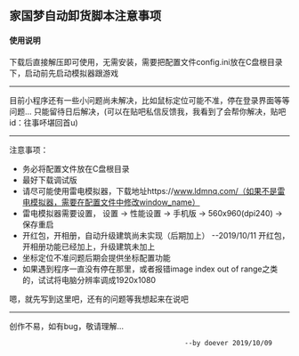 ## 家国梦自动卸货脚本注意事项
#### 使用说明
下载后直接解压即可使用，无需安装，需要把配置文件config.ini放在C盘根目录下，启动前先启动模拟器跟游戏

***
目前小程序还有一些小问题尚未解决，比如鼠标定位可能不准，停在登录界面等等问题...
只能留待日后解决，(可以在贴吧私信反馈我，我看到了会帮你解决，贴吧id：往事吥堪回首u)
***
注意事项：
 * 务必将配置文件放在C盘根目录
 * 最好下载调试版
 * 请尽可能使用雷电模拟器，下载地址https://www.ldmnq.com/（如果不是雷电模拟器，需要在配置文件中修改window_name）
 * 雷电模拟器需要设置， 设置 -> 性能设置 -> 手机版 -> 560x960(dpi240) ->保存重启
 * 开红包，开相册，自动升级建筑尚未实现（后期加上） --2019/10/11 开红包，开相册功能已经加上，升级建筑未加上
* 坐标定位不准问题后期会提供坐标配置功能
* 如果遇到程序一直没有停在那里，或者报错image index out of range之类的，试试将电脑分辨率调成1920x1080


嗯，就先写到这里吧，还有的问题等我想起来在说吧
***
创作不易，如有bug，敬请理解...

                                                --by doever 2019/10/09